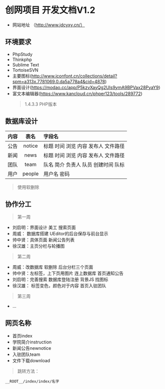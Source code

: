 创网项目 开发文档V1.2
===============

* 网站地址
（http://www.jdcyxy.cn/）

## 环境要求
* PhpStudy
* Thinkphp
* Sublime Text
* TortoiseSVN
* 主要图标(http://www.iconfont.cn/collections/detail?spm=a313x.7781069.0.da5a778a4&cid=4878)
* 界面设计(https://modao.cc/app/P5kzvXayQg2Uls9ymA9BPVax28PyaY9)
* 富文本编辑器(https://www.kancloud.cn/phper123/tools/289772)
	>1.4.3.3 PHP版本

## 数据库设计
| 内容 | 表名 | 字段名 | 
| - | :-: | :- | 
| 公告 | notice | 标题 时间 浏览 内容 发布人 文件路径 | 
| 新闻 | news | 标题 时间 浏览 内容 发布人 文件路径 | 
| 团队 | team | 队名 简介 负责人 队员 创建时间 队标 |
| 用户 | people | 用户名 密码 |
>使用软删除

## 协作分工
>第一周
* 刘启明：界面设计 美工 搜索页面
* 周威： 数据库搭建 UEditor的后台保存与前台显示
* 帅中贤：具体页面 新闻公告列表
* 徐汉雄：主页分栏与轮播图

>第二周
* 周威：改数据库 软删除 后台分栏三个页面
* 帅中贤：左标签，上下页用图片 连上数据库 首页通知公告
* 刘启明：完善搜索 数据库登陆注册 背景JS 找图标
* 徐汉雄： 标签变色，颜色对于内容 首页入驻团队

>第三周
* ...

## 网页名称
* 首页index 
* 学院简介instruction 
* 新闻公告newnotice 
* 入驻团队team 
* 文件下载download
>跳转方法：
``` 
__ROOT__/index/index/名字
```